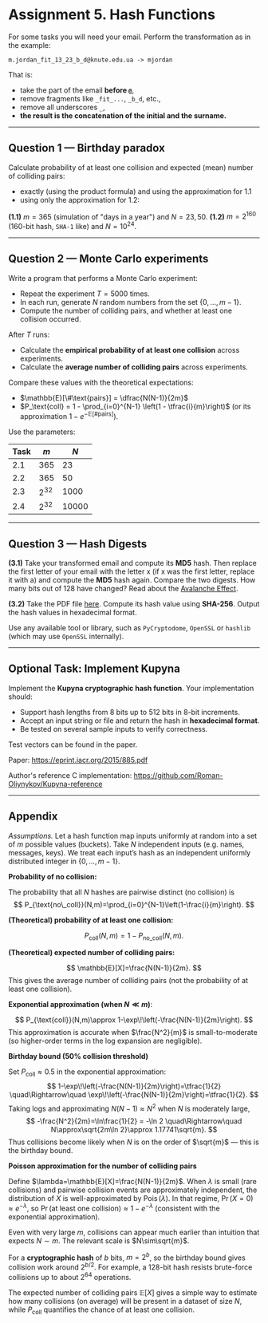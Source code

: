 # Assignment 5. Hash Functions

For some tasks you will need your email. Perform the transformation as in the example:

```
m.jordan_fit_13_23_b_d@knute.edu.ua -> mjordan
```
That is:
- take the part of the email **before `@`**,  
- remove fragments like `_fit_...`, `_b_d`, etc.,  
- remove all underscores `_`,  
- **the result is the concatenation of the initial and the surname.**

---

## Question 1 — Birthday paradox 

Calculate probability of at least one collision and expected (mean) number of colliding pairs:

- exactly (using the product formula) and using the approximation for 1.1 
- using only the approximation for 1.2:

 **(1.1)**  $m = 365$ (simulation of "days in a year") and $N = 23,\,50$.
 **(1.2)**  $m = 2^{160}$ (160-bit hash, ```SHA-1``` like) and $N = 10^{24}$.



---

## Question 2 — Monte Carlo experiments


Write a program that performs a Monte Carlo experiment:

- Repeat the experiment $T = 5000$ times.  
- In each run, generate $N$ random numbers from the set $\{0, \dots, m-1\}$.  
- Compute the number of colliding pairs, and  whether at least one collision occurred.  

After $T$ runs:  
- Calculate the **empirical probability of at least one collision** across experiments.  
- Calculate the **average number of colliding pairs** across experiments.  

Compare these values with the theoretical expectations: 

- $\mathbb{E}[\#\text{pairs}] = \dfrac{N(N-1)}{2m}$  
- $P_\text{coll} = 1 - \prod_{i=0}^{N-1} \left(1 - \tfrac{i}{m}\right)$ (or its approximation $1 - e^{-\mathbb{E}[\#\text{pairs}]}$).  

Use the parameters:

| Task | $m$      | $N$   |
| ---- | -------- | ----- |
| 2.1  | 365      | 23    |
| 2.2  | 365      | 50    |
| 2.3  | $2^{32}$ | 1000  |
| 2.4  | $2^{32}$ | 10000 |


---

## Question 3 — Hash Digests

**(3.1)** Take your transformed email and compute its **MD5** hash. Then replace the first letter of your email with the letter x (if x was the first letter, replace it with a) and compute the **MD5** hash again. Compare the two digests. How many bits out of 128 have changed? Read about the [Avalanche Effect](https://en.wikipedia.org/wiki/Avalanche_effect).



**(3.2)** Take the PDF file [here](https://github.com/yefimov-d/Cryptography/blob/master/Lectures/lec3/AES.pdf). Compute its hash value using **SHA-256**. Output the hash values in hexadecimal format.

Use any available tool or library, such as ```PyCryptodome```, ```OpenSSL``` or ```hashlib``` (which may use ```OpenSSL``` internally). 

---
## Optional Task: Implement Kupyna

Implement the **Kupyna cryptographic hash function**. Your implementation should:
- Support hash lengths from 8 bits up to 512 bits in 8-bit increments.
- Accept an input string or file and return the hash in **hexadecimal format**.
- Be tested on several sample inputs to verify correctness.

Test vectors can be found in the paper.

Paper: https://eprint.iacr.org/2015/885.pdf

Author's reference C implementation: https://github.com/Roman-Oliynykov/Kupyna-reference



---

## Appendix

_Assumptions._ Let a hash function map inputs uniformly at random into a set of $m$ possible values (buckets). Take $N$ independent inputs (e.g. names, messages, keys). We treat each input’s hash as an independent uniformly distributed integer in $\{0,\dots,m-1\}$.

**Probability of no collision:**

The probability that all $N$ hashes are pairwise distinct (no collision) is
$$
P_{\text{no\_coll}}(N,m)=\prod_{i=0}^{N-1}\left(1-\frac{i}{m}\right).
$$

**(Theoretical) probability of at least one collision:**

$$
P_{\text{coll}}(N,m)=1-P_{\text{no\_coll}}(N,m).
$$

**(Theoretical) expected number of colliding pairs:**

$$
\mathbb{E}[X]=\frac{N(N-1)}{2m}.
$$
This gives the average number of colliding pairs (not the probability of at least one collision).

**Exponential approximation (when $N\ll m$)**:


$$
P_{\text{coll}}(N,m)\approx 1-\exp\!\left(-\frac{N(N-1)}{2m}\right).
$$
This approximation is accurate when $\frac{N^2}{m}$ is small-to-moderate (so higher-order terms in the log expansion are negligible).

**Birthday bound (50% collision threshold)**

Set $P_{\text{coll}}\approx 0.5$ in the exponential approximation:
$$
1-\exp\!\left(-\frac{N(N-1)}{2m}\right)=\tfrac{1}{2}
\quad\Rightarrow\quad
\exp\!\left(-\frac{N(N-1)}{2m}\right)=\tfrac{1}{2}.
$$
Taking logs and approximating $N(N-1)\approx N^2$ when $N$ is moderately large,
$$
-\frac{N^2}{2m}=\ln\frac{1}{2} = -\ln 2
\quad\Rightarrow\quad
N\approx\sqrt{2m\ln 2}\approx 1.17741\sqrt{m}.
$$
Thus collisions become likely when $N$ is on the order of $\sqrt{m}$ — this is the birthday bound.

**Poisson approximation for the number of colliding pairs**

Define $\lambda=\mathbb{E}[X]=\frac{N(N-1)}{2m}$. When $\lambda$ is small (rare collisions) and pairwise collision events are approximately independent, the distribution of $X$ is well-approximated by $\operatorname{Pois}(\lambda)$. In that regime,
$\Pr(X=0)\approx e^{-\lambda}$, so $\Pr(\text{at least one collision}) \approx 1-e^{-\lambda}$ (consistent with the exponential approximation).

Even with very large $m$, collisions can appear much earlier than intuition that expects $N\sim m$. The relevant scale is $N\sim\sqrt{m}$.

For a **cryptographic hash** of $b$ bits, $m=2^b$, so the birthday bound gives collision work around $2^{b/2}$. For example, a 128-bit hash resists brute-force collisions up to about $2^{64}$ operations.

The expected number of colliding pairs $\mathbb{E}[X]$ gives a simple way to estimate how many collisions (on average) will be present in a dataset of size $N$, while $P_{\text{coll}}$ quantifies the chance of at least one collision.












